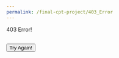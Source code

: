 ```yaml
---
permalink: /final-cpt-project/403_Error
---
```


<p class="title"> 403 Error! </p>

<h2 id="messageContainer"></h2>

<!-- Incorrect Username or Password! Please try logging in again! -->

<a href="{{site.baseurl}}/index">
    <button class="signup-button">Try Again!</button>
</a>



<script>
    const urlParams = new URLSearchParams(window.location.search);

    // Get the value of a specific parameter
    const message = urlParams.get('message');

    const messageContainer = document.getElementById('messageContainer');

    messageContainer.textContent = message;

</script>